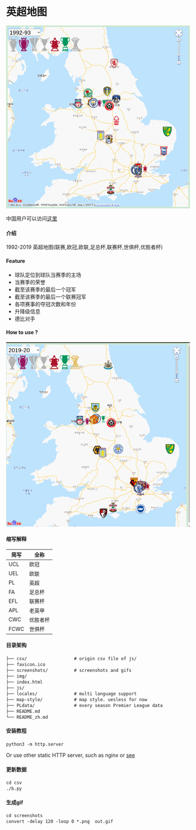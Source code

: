 # 英超地图

![gif](screenshots/out.gif)

中国用户可以访问[这里](http://ggdg.gitee.io/map_of_the_premier_league/)


#### 介绍
1992-2019 英超地图(联赛,欧冠,欧联,足总杯,联赛杯,世俱杯,优胜者杯)

#### Feature
- 球队定位到球队当赛季的主场
- 当赛季的荣誉
- 截至该赛季的最后一个冠军
- 截至该赛季的最后一个联赛冠军
- 各项赛事的夺冠次数和年份
- 升降级信息
- 德比对手

#### How to use ?
![gif](screenshots/record.gif)


#### 缩写解释
| 简写 | 全称   |
| ---- | ---------------------------------- |
|UCL   | 欧冠      |
|UEL   | 欧联      |
|PL    | 英超      |
|FA    | 足总杯    |
|EFL   | 联赛杯    |
|APL   | 老英甲    |
|CWC   | 优胜者杯  |
|FCWC  | 世俱杯    |

#### 目录架构

```
├── csv/                  # origin csv file of js/ 
├── favicon.ico
├── screenshots/          # screenshots and gifs
├── img/
├── index.html
├── js/
├── locales/              # multi language support
├── map-style/            # map style. uesless for now
├── PLdata/               # every season Premier League data
├── README.md
└── README_zh.md
```



#### 安装教程

```
python3 -m http.server
```
Or use other static HTTP server, such as nginx or [see](https://github.com/wyhaya/see)

#### 更新数据
```
cd csv
./b.py

```

#### 生成gif
```
cd screenshots
convert -delay 120 -loop 0 *.png  out.gif
```
